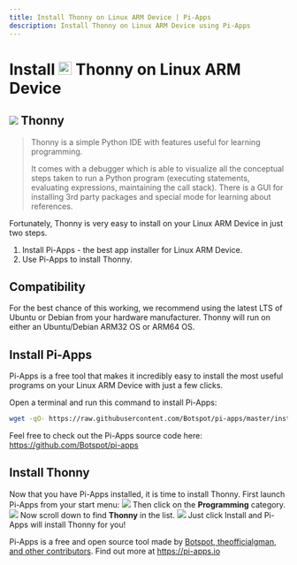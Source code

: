 ```yaml
---
title: Install Thonny on Linux ARM Device | Pi-Apps
description: Install Thonny on Linux ARM Device using Pi-Apps
---
```

<div class="simple-install-content content">

# Install <img src="/img/app-icons/Thonny/icon-64.png" height=24> Thonny on Linux ARM Device

## <img src="/img/app-icons/Thonny/icon-64.png"> Thonny
> Thonny is a simple Python IDE with features useful for learning programming.
> 
> It comes with a debugger which is able to visualize all the conceptual steps
> taken to run a Python program (executing statements, evaluating expressions,
> maintaining the call stack). There is a GUI for installing 3rd party packages
> and special mode for learning about references.

Fortunately, Thonny is very easy to install on your Linux ARM Device in just two steps.
1. Install Pi-Apps - the best app installer for Linux ARM Device.
2. Use Pi-Apps to install Thonny.
</div>
<div class="simple-install-content content">

## Compatibility
For the best chance of this working, we recommend using the latest LTS of Ubuntu or Debian from your hardware manufacturer.
Thonny will run on either an Ubuntu/Debian ARM32 OS or ARM64 OS.
</div>
<div class="simple-install-content content">

## Install Pi-Apps

Pi-Apps is a free tool that makes it incredibly easy to install the most useful programs on your Linux ARM Device with just a few clicks.

Open a terminal and run this command to install Pi-Apps:
```bash
wget -qO- https://raw.githubusercontent.com/Botspot/pi-apps/master/install | bash
```
Feel free to check out the Pi-Apps source code here: https://github.com/Botspot/pi-apps
</div>
<div class="simple-install-content content">

## Install Thonny

Now that you have Pi-Apps installed, it is time to install Thonny.
First launch Pi-Apps from your start menu:
<img src="/img/start-menu.png">
Then click on the <b>Programming</b> category.
<img src="/img/category-selections/Programming.png">
Now scroll down to find <b>Thonny</b> in the list.
<img src="/img/app-icons/Thonny/app-selection.png">
Just click Install and Pi-Apps will install Thonny for you!
</div>
<div class="simple-install-content content">

Pi-Apps is a free and open source tool made by [Botspot, theofficialgman, and other contributors](/about/#contributors). Find out more at https://pi-apps.io
</div>
